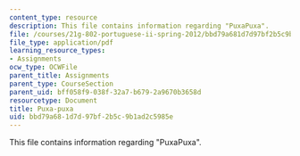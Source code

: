 ```yaml
---
content_type: resource
description: This file contains information regarding "PuxaPuxa".
file: /courses/21g-802-portuguese-ii-spring-2012/bbd79a681d7d97bf2b5c9b1ad2c5985e_MIT21G_802S12_Puxa_Puxa.pdf
file_type: application/pdf
learning_resource_types:
- Assignments
ocw_type: OCWFile
parent_title: Assignments
parent_type: CourseSection
parent_uid: bff058f9-038f-32a7-b679-2a9670b3658d
resourcetype: Document
title: Puxa-puxa
uid: bbd79a68-1d7d-97bf-2b5c-9b1ad2c5985e
---
```

This file contains information regarding "PuxaPuxa".

